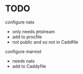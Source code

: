 # TODO

configure nats
- only needs jetstream
- add to procfile
- not public and so not in Caddfile

configure marmot
- needs nats
- add to Caddyfile
